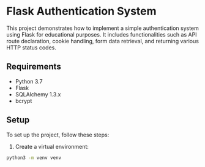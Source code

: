 # Flask Authentication System

This project demonstrates how to implement a simple authentication system using Flask for educational purposes. It includes functionalities such as API route declaration, cookie handling, form data retrieval, and returning various HTTP status codes.

## Requirements

- Python 3.7
- Flask
- SQLAlchemy 1.3.x
- bcrypt

## Setup

To set up the project, follow these steps:

1. Create a virtual environment:

```bash
python3 -m venv venv
